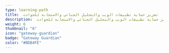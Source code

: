 ```yaml
---
type: learning-path
title:  تعزيز حماية تطبيقات الويب والتحليل الجنائي والاستجابة للحوادث
description:  تعزيز حماية تطبيقات الويب والتحليل الجنائي والاستجابة للحوادث
weight: 6
thumbnail: "6"
icon: "gateway-guardian"
badge: "Gateway Guardian"
color: "#BDB4FE"
---
```

